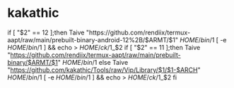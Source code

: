 # kakathic
if [ "$2" == 12 ];then
Taive "https://github.com/rendiix/termux-aapt/raw/main/prebuilt-binary-android-12%2B/$ARMT/$1" $HOME/bin/$1
[ -e $HOME/bin/$1 ] && echo > $HOME/ck/$1_$2
if [ "$2" == 11 ];then
Taive "https://github.com/rendiix/termux-aapt/raw/main/prebuilt-binary/$ARMT/$1" $HOME/bin/$1
else
Taive "https://github.com/kakathic/Tools/raw/Vip/Library/$1/$1-$ARCH" $HOME/bin/$1
[ -e $HOME/bin/$1 ] && echo > $HOME/ck/$1_$2
fi

